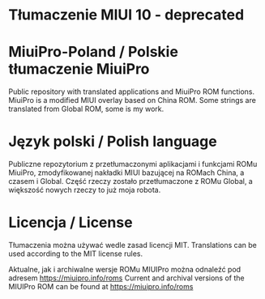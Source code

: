 # Tłumaczenie MIUI 10 - deprecated

# MiuiPro-Poland / Polskie tłumaczenie MiuiPro
Public repository with translated applications and MiuiPro ROM functions. MiuiPro is a modified MIUI overlay based on China ROM. Some strings are translated from Global ROM, some is my work.

# Język polski / Polish language
Publiczne repozytorium z przetłumaczonymi aplikacjami i funkcjami ROMu MiuiPro, zmodyfikowanej nakładki MIUI bazującej na ROMach China, a czasem i Global. Część rzeczy zostało przetłumaczone z ROMu Global, a większość nowych rzeczy to już moja robota.

# Licencja / License
Tłumaczenia można używać wedle zasad licencji MIT. 
Translations can be used according to the MIT license rules.

Aktualne, jak i archiwalne wersje ROMu MIUIPro można odnaleźć pod adresem https://miuipro.info/roms
Current and archival versions of the MIUIPro ROM can be found at https://miuipro.info/roms